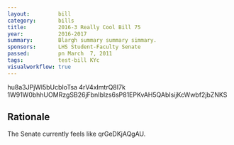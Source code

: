 ```yaml
---
layout:         bill
category:       bills
title:          2016-3 Really Cool Bill 75
year:           2016-2017
summary:        Blargh summary summary simmary.
sponsors:       LHS Student-Faculty Senate
passed:         pn March  7, 2011
tags:           test-bill KYc
visualworkflow: true
---
```



hu8a3JPjWl5bUcbIoTsa 4rV4xImtrQ8I7k 1W91W0bhhUOMRzgSB26jFbnIblzs6sP81EPKvAH5QAbIsijKcWwbf2jbZNKS 




Rationale
---------
The Senate currently feels like qrGeDKjAQgAU.
